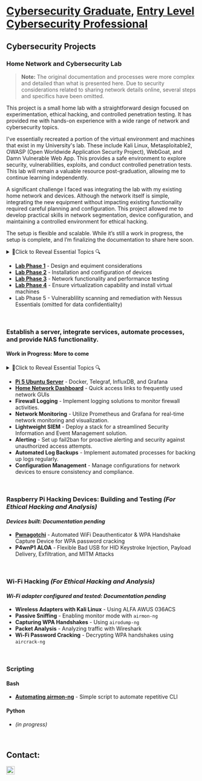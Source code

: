 # <a href="https://github.com/blaine-geiger">Cybersecurity Graduate</a>, <a href="https://www.linkedin.com/in/blaine-geiger-999b81329/">Entry Level Cybersecurity Professional</a>

## Cybersecurity Projects 

### Home Network and Cybersecurity Lab

> **Note:** The original documentation and processes were more complex and detailed than what is presented here. Due to security considerations related to sharing network details online, several steps and specifics have been omitted. 

This project is a small home lab with a straightforward design focused on experimentation, ethical hacking, and controlled penetration testing. It has provided me with hands-on experience with a wide range of network and cybersecurity topics.

I've essentially recreated a portion of the virtual environment and machines that exist in my University's lab. These include Kali
Linux, Metasploitable2, OWASP (Open Worldwide Application Security Project), WebGoat, and Damn Vulnerable Web App. This provides a 
safe environment to explore security, vulnerabilities, exploits, and conduct controlled penetration tests. This lab will remain a valuable 
resource post-graduation, allowing me to continue learning independently.

A significant challenge I faced was integrating the lab with my existing home network and devices. Although the network itself is simple, integrating 
the new equipment without impacting existing functionality required careful planning and configuration. This project allowed me to develop practical skills in network segmentation, 
device configuration, and maintaining a controlled environment for ethical hacking.

The setup is flexible and scalable. While it’s still a work in progress, the setup is complete, and I’m finalizing the documentation to share here soon.

<details>
<summary>🔎Click to Reveal Essential Topics 🔍</summary>
  
- Integrating new equipment into an existing network
- Device configuration
- Subnetting
- VLANs
- Firewall rules
- IP assignments
- DHCP
- DNS
- Virtualization
- Vulnerability scanning
- Host/network hardening
- Penetration testing

</details>

  - [**Lab Phase 1**](https://github.com/blaine-geiger/Lab-Phase-1) -  Design and equiment considerations
  - [**Lab Phase 2**](https://github.com/blaine-geiger/Lab-Phase-2) - Installation and configuration of devices
  - [**Lab Phase 3**](https://github.com/blaine-geiger/Lab-Phase-3) - Network functionality and performance testing
  - [**Lab Phase 4**](https://github.com/blaine-geiger/Lab-Phase-4) - Ensure virtualization capability and install virtual machines
  - Lab Phase 5 - Vulnerablility scanning and remediation with Nessus Essentials (omitted for data confidentiality)
<br>


### Establish a server, integrate services, automate processes, and provide NAS functionality.
#### Work in Progress: More to come

<details>
<summary>🔎Click to Reveal Essential Topics 🔍</summary>

- Headless Ubuntu server configuration
- Linux CLI and system study
- Docker
- docker-compose files
- yaml and other config files
- Developing network services browser based GUI

</details>

- [**Pi 5 Ubuntu Server**](https://github.com/blaine-geiger/Pi5-Ubuntu-Server) - Docker, Telegraf, InfluxDB, and Grafana
- [**Home Network Dashboard**](https://github.com/blaine-geiger/home-network-dashboard) - Quick access links to frequently used network GUIs
- **Firewall Logging** - Implement logging solutions to monitor firewall activities.
- **Network Monitoring** - Utilize Prometheus and Grafana for real-time network monitoring and visualization.
- **Lightweight SIEM** - Deploy a stack for a streamlined Security Information and Event Management solution.
- **Alerting** - Set up fail2ban for proactive alerting and security against unauthorized access attempts.
- **Automated Log Backups** - Implement automated processes for backing up logs regularly.
- **Configuration Management** - Manage configurations for network devices to ensure consistency and compliance.

&nbsp;
    
### Raspberry Pi Hacking Devices: Building and Testing<i> (For Ethical Hacking and Analysis)</i>
  #### *Devices built: Documentation pending*
  - [**Pwnagotchi**](https://github.com/blaine-geiger/Pwnagotchi) - Automated WiFi Deauthenticator & WPA Handshake Capture Device for WPA password cracking
  - **P4wnP1 ALOA** - Flexible Bad USB for HID Keystroke Injection, Payload Delivery, Exfiltration, and MITM Attacks

&nbsp;

### Wi-Fi Hacking<i> (For Ethical Hacking and Analysis)</i>
  #### *Wi-Fi adapter configured and tested: Documentation pending*
- **Wireless Adapters with Kali Linux** - Using ALFA AWUS 036ACS
- **Passive Sniffing** - Enabling monitor mode with `airmon-ng`
- **Capturing WPA Handshakes** - Using `airodump-ng`
- **Packet Analysis** - Analyzing traffic with Wireshark
- **Wi-Fi Password Cracking** - Decrypting WPA handshakes using `aircrack-ng`

&nbsp;

### Scripting

#### Bash
- [**Automating airmon-ng**](https://github.com/blaine-geiger/automate-airmon) - Simple script to automate repetitive CLI

#### Python
- *(in progress)*
 
&nbsp;
&nbsp;

<h2>Contact:</h2>
<a href="https://www.linkedin.com/in/blaine-geiger-999b81329/" target="_blank">
    <img align="left" alt="BG | LinkedIn" width="22px" src="https://cdn.jsdelivr.net/npm/simple-icons@v3/icons/linkedin.svg" />
</a>




<!--
**bgtestpage/bgtestpage** is a ✨ _special_ ✨ repository because its `README.md` (this file) appears on your GitHub profile.
You can click the Preview link to take a look at your changes.
Here are some ideas to get you started:

- 🔭 I’m currently working on ...
- 🌱 I’m currently learning ...
- 👯 I’m looking to collaborate on ...
- 🤔 I’m looking for help with ...
- 💬 Ask me about ...
- 📫 How to reach me: ...
- 😄 Pronouns: ...
- ⚡ Fun fact: ...
-->


